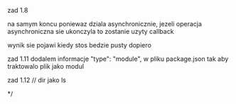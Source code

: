 zad 1.8

na samym koncu poniewaz dziala asynchronicznie,
jezeli operacja asynchroniczna sie ukonczyla to zostanie uzyty callback

wynik sie pojawi kiedy stos bedzie pusty dopiero

zad 1.11
dodalem informacje "type": "module", w pliku package.json
tak aby traktowalo plik jako modul

zad 1.12
//    dir jako ls

*/